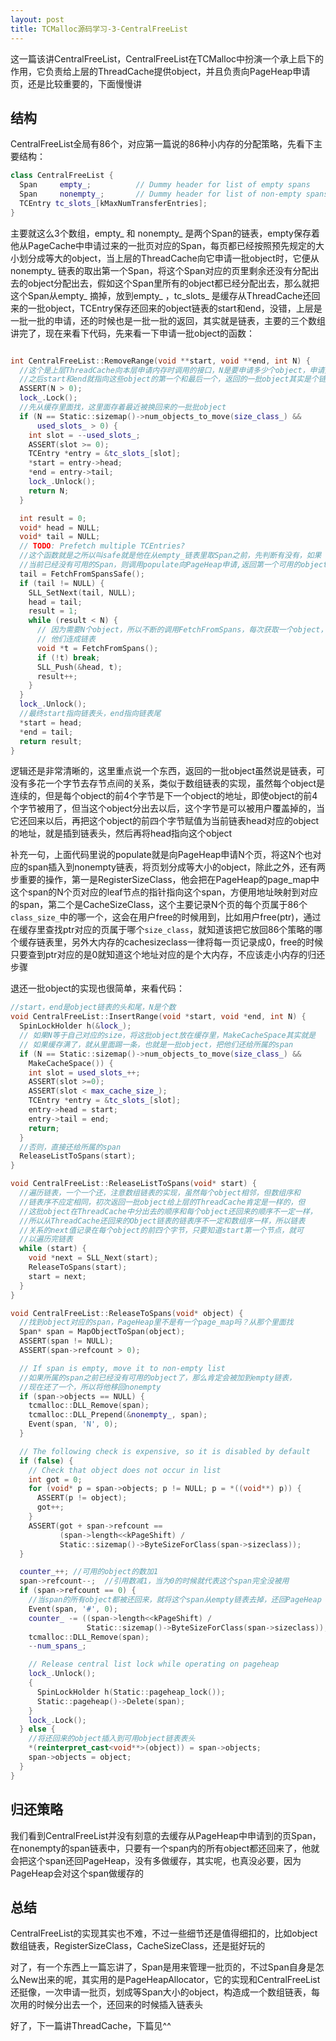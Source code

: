 ```yaml
---
layout: post
title: TCMalloc源码学习-3-CentralFreeList
---
```


这一篇该讲CentralFreeList，CentralFreeList在TCMalloc中扮演一个承上启下的作用，它负责给上层的ThreadCache提供object，并且负责向PageHeap申请页，还是比较重要的，下面慢慢讲

## 结构

CentralFreeList全局有86个，对应第一篇说的86种小内存的分配策略，先看下主要结构：

```cpp
class CentralFreeList {
  Span     empty_;          // Dummy header for list of empty spans
  Span     nonempty_;       // Dummy header for list of non-empty spans
  TCEntry tc_slots_[kMaxNumTransferEntries];
}
```
主要就这么3个数组，empty_ 和 nonempty_ 是两个Span的链表，empty保存着他从PageCache中申请过来的一批页对应的Span，每页都已经按照预先规定的大小划分成等大的object，当上层的ThreadCache向它申请一批object时，它便从nonempty_ 链表的取出第一个Span，将这个Span对应的页里剩余还没有分配出去的object分配出去，假如这个Span里所有的object都已经分配出去，那么就把这个Span从empty_ 摘掉，放到empty_ ，tc_slots_ 是缓存从ThreadCache还回来的一批object，TCEntry保存还回来的object链表的start和end，没错，上层是一批一批的申请，还的时候也是一批一批的返回，其实就是链表，主要的三个数组讲完了，现在来看下代码，先来看一下申请一批object的函数：

```cpp

int CentralFreeList::RemoveRange(void **start, void **end, int N) {
  //这个是上层ThreadCache向本层申请内存时调用的接口，N是要申请多少个object，申请完
  //之后start和end就指向这些object的第一个和最后一个，返回的一批object其实是个链表
  ASSERT(N > 0);
  lock_.Lock();
  //先从缓存里面找，这里面存着最近被换回来的一批批object
  if (N == Static::sizemap()->num_objects_to_move(size_class_) &&
      used_slots_ > 0) {
    int slot = --used_slots_;
    ASSERT(slot >= 0);
    TCEntry *entry = &tc_slots_[slot];
    *start = entry->head;
    *end = entry->tail;
    lock_.Unlock();
    return N;
  }

  int result = 0;
  void* head = NULL;
  void* tail = NULL;
  // TODO: Prefetch multiple TCEntries?
  //这个函数就是之所以叫safe就是他在从empty_链表里取Span之前，先判断有没有，如果
  //当前已经没有可用的Span，则调用populate向PageHeap申请,返回第一个可用的object的地址
  tail = FetchFromSpansSafe();
  if (tail != NULL) {
    SLL_SetNext(tail, NULL);
    head = tail;
    result = 1;
    while (result < N) {
      // 因为需要N个object，所以不断的调用FetchFromSpans，每次获取一个object，将
      // 他们连成链表
      void *t = FetchFromSpans();
      if (!t) break;
      SLL_Push(&head, t);
      result++;
    }
  }
  lock_.Unlock();
  //最终start指向链表头，end指向链表尾
  *start = head;
  *end = tail;
  return result;
}

```

逻辑还是非常清晰的，这里重点说一个东西，返回的一批object虽然说是链表，可没有多花一个字节去存节点间的关系，类似于数组链表的实现，虽然每个object是连续的，但是每个object的前4个字节是下一个object的地址，即使object的前4个字节被用了，但当这个object分出去以后，这个字节是可以被用户覆盖掉的，当它还回来以后，再把这个object的前四个字节赋值为当前链表head对应的object的地址，就是插到链表头，然后再将head指向这个object

补充一句，上面代码里说的populate就是向PageHeap申请N个页，将这N个也对应的span插入到nonempty链表，将页划分成等大小的object，除此之外，还有两步重要的操作，第一是RegisterSizeClass，他会把在PageHeap的page_map中这个span的N个页对应的leaf节点的指针指向这个span，方便用地址映射到对应的span，第二个是CacheSizeClass，这个主要记录N个页的每个页属于86个`class_size_`中的哪一个，这会在用户free的时候用到，比如用户free(ptr)，通过在缓存里查找ptr对应的页属于哪个`size_class`，就知道该把它放回86个策略的哪个缓存链表里，另外大内存的cachesizeclass一律将每一页记录成0，free的时候只要查到ptr对应的是0就知道这个地址对应的是个大内存，不应该走小内存的归还步骤

退还一批object的实现也很简单，来看代码：

```cpp
//start，end是object链表的头和尾，N是个数
void CentralFreeList::InsertRange(void *start, void *end, int N) {
  SpinLockHolder h(&lock_);
  // 如果N等于自己对应的size，将这批object放在缓存里，MakeCacheSpace其实就是
  // 如果缓存满了，就从里面踢一条，也就是一批object，把他们还给所属的span
  if (N == Static::sizemap()->num_objects_to_move(size_class_) &&
    MakeCacheSpace()) {
    int slot = used_slots_++;
    ASSERT(slot >=0);
    ASSERT(slot < max_cache_size_);
    TCEntry *entry = &tc_slots_[slot];
    entry->head = start;
    entry->tail = end;
    return;
  }
  //否则，直接还给所属的span
  ReleaseListToSpans(start);
}

void CentralFreeList::ReleaseListToSpans(void* start) {
  //遍历链表，一个一个还，注意数组链表的实现，虽然每个object相邻，但数组序和
  //链表序不应定相同，初次返回一批object给上层的ThreadCache肯定是一样的，但
  //这批object在ThreadCache中分出去的顺序和每个object还回来的顺序不一定一样，
  //所以从ThreadCache还回来的Object链表的链表序不一定和数组序一样，所以链表
  //关系的next值记录在每个object的前四个字节，只要知道start第一个节点，就可
  //以遍历完链表
  while (start) {
    void *next = SLL_Next(start);
    ReleaseToSpans(start);
    start = next;
  }
}

void CentralFreeList::ReleaseToSpans(void* object) {
  //找到object对应的span，PageHeap里不是有一个page_map吗？从那个里面找
  Span* span = MapObjectToSpan(object);
  ASSERT(span != NULL);
  ASSERT(span->refcount > 0);

  // If span is empty, move it to non-empty list
  //如果所属的span之前已经没有可用的object了，那么肯定会被加到empty链表，
  //现在还了一个，所以将他移回nonempty
  if (span->objects == NULL) {
    tcmalloc::DLL_Remove(span);
    tcmalloc::DLL_Prepend(&nonempty_, span);
    Event(span, 'N', 0);
  }

  // The following check is expensive, so it is disabled by default
  if (false) {
    // Check that object does not occur in list
    int got = 0;
    for (void* p = span->objects; p != NULL; p = *((void**) p)) {
      ASSERT(p != object);
      got++;
    }
    ASSERT(got + span->refcount ==
           (span->length<<kPageShift) /
           Static::sizemap()->ByteSizeForClass(span->sizeclass));
  }

  counter_++; //可用的object的数加1
  span->refcount--;  //引用数减1，当为0的时候就代表这个span完全没被用
  if (span->refcount == 0) {
    //当span的所有object都被还回来，就将这个span从empty链表去掉，还回PageHeap
    Event(span, '#', 0);
    counter_ -= ((span->length<<kPageShift) /
                 Static::sizemap()->ByteSizeForClass(span->sizeclass));
    tcmalloc::DLL_Remove(span);
    --num_spans_;

    // Release central list lock while operating on pageheap
    lock_.Unlock();
    {
      SpinLockHolder h(Static::pageheap_lock());
      Static::pageheap()->Delete(span);
    }
    lock_.Lock();
  } else {
    //将还回来的object插入到可用object链表表头
    *(reinterpret_cast<void**>(object)) = span->objects;
    span->objects = object;
  }
}

```

## 归还策略

我们看到CentralFreeList并没有刻意的去缓存从PageHeap中申请到的页Span，在nonempty的span链表中，只要有一个span内的所有object都还回来了，他就会把这个span还回PageHeap，没有多做缓存，其实呢，也真没必要，因为PageHeap会对这个span做缓存的

## 总结

CentralFreeList的实现其实也不难，不过一些细节还是值得细扣的，比如object数组链表，RegisterSizeClass，CacheSizeClass，还是挺好玩的

对了，有一个东西上一篇忘讲了，Span是用来管理一批页的，不过Span自身是怎么New出来的呢，其实用的是PageHeapAllocator，它的实现和CentralFreeList还挺像，一次申请一批页，划成等Span大小的object，构造成一个数组链表，每次用的时候分出去一个，还回来的时候插入链表头

好了，下一篇讲ThreadCache，下篇见^^

